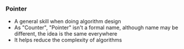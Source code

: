 ### Pointer
- A general skill when doing algorithm design
- As "Counter", "Pointer" isn't a formal name, although name may be different, the idea is the same everywhere
- It helps reduce the complexity of algorithms
